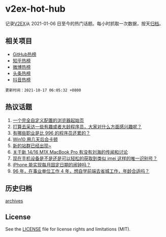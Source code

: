 # v2ex-hot-hub

 记录[V2EX](https://www.v2ex.com/)从 2021-01-06 日至今的热门话题。每小时抓取一次数据，按天[归档](archives)。
 
 ## 相关项目

- [GitHub热榜](https://github.com/lonnyzhang423/github-hot-hub)
- [知乎热榜](https://github.com/lonnyzhang423/zhihu-hot-hub)
- [微博热榜](https://github.com/lonnyzhang423/weibo-hot-hub)
- [头条热榜](https://github.com/lonnyzhang423/toutiao-hot-hub)
- [抖音热榜](https://github.com/lonnyzhang423/douyin-hot-hub)


 `更新时间：2021-10-17 06:05:32 +0800`

## 热议话题

1. [一个完全自定义配置的浏览器起始页](https://www.v2ex.com/t/808162)
1. [打算去采访一些有趣或者大龄程序员，大家对什么方面感兴趣呢？](https://www.v2ex.com/t/808199)
1. [有哪些职业是比 996 的程序员还累的？](https://www.v2ex.com/t/808245)
1. [Win10 用几天后会卡顿](https://www.v2ex.com/t/808194)
1. [新的站群已经出现~](https://www.v2ex.com/t/808259)
1. [关于新 14/16 M1X MacBook Pro 有没有刘海的传闻和讨论](https://www.v2ex.com/t/808163)
1. [现在手机设备是不是还是可以轻松的获取到类似 imei 这样的唯一识别号？](https://www.v2ex.com/t/808171)
1. [iPhone 能实现每月固定日期的闹钟吗？](https://www.v2ex.com/t/808217)
1. [96 年，在事业单位工作 4 年，想自学前端去省城工作，年龄合适吗？](https://www.v2ex.com/t/808228)

## 历史归档

[archives](archives)

## License

See the [LICENSE](LICENSE) file for license rights and limitations (MIT).
